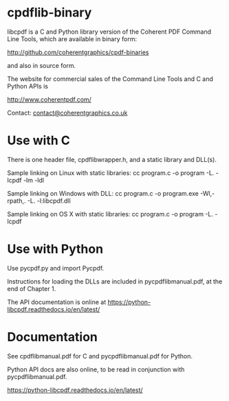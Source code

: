 cpdflib-binary
==============

libcpdf is a C and Python library version of the Coherent PDF Command Line
Tools, which are available in binary form:

http://github.com/coherentgraphics/cpdf-binaries

and also in source form.

The website for commercial sales of the Command Line Tools and C and Python APIs is

http://www.coherentpdf.com/

Contact: contact@coherentgraphics.co.uk


Use with C
==========

There is one header file, cpdflibwrapper.h, and a static library and DLL(s).

Sample linking on Linux with static libraries:
cc program.c -o program -L. -lcpdf -lm -ldl

Sample linking on Windows with DLL:
cc program.c -o program.exe -Wl,-rpath,. -L. -l:libcpdf.dll

Sample linking on OS X with static libraries:
cc program.c -o program -L. -lcpdf


Use with Python
===============

Use pycpdf.py and import Pycpdf.

Instructions for loading the DLLs are included in pycpdflibmanual.pdf, at the
end of Chapter 1.

The API documentation is online at https://python-libcpdf.readthedocs.io/en/latest/


Documentation
=============

See cpdflibmanual.pdf for C and pycpdflibmanual.pdf for Python.

Python API docs are also online, to be read in conjunction with pycpdflibmanual.pdf.

https://python-libcpdf.readthedocs.io/en/latest/
